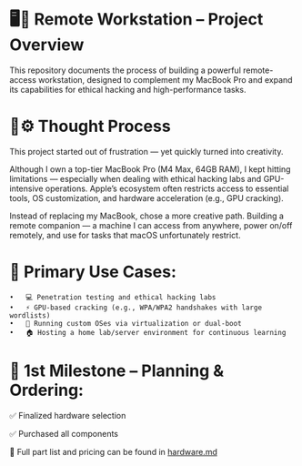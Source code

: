 # 🖥️🛜 Remote Workstation – Project Overview

This repository documents the process of building a powerful remote-access workstation, designed to complement my MacBook Pro and expand its capabilities for ethical hacking and high-performance tasks.

# 🧠⚙️ Thought Process

This project started out of frustration — yet quickly turned into creativity.

Although I own a top-tier MacBook Pro (M4 Max, 64GB RAM), I kept hitting limitations — especially when dealing with ethical hacking labs and GPU-intensive operations. Apple’s ecosystem often restricts access to essential tools, OS customization, and hardware acceleration (e.g., GPU cracking).

Instead of replacing my MacBook, chose a more creative path. Building a remote companion — a machine I can access from anywhere, power on/off remotely, and use for tasks that macOS unfortunately restrict.

# 🔧 Primary Use Cases:
	•	💻 Penetration testing and ethical hacking labs
	•	⚡ GPU-based cracking (e.g., WPA/WPA2 handshakes with large wordlists)
	•	🧪 Running custom OSes via virtualization or dual-boot
	•	🏠 Hosting a home lab/server environment for continuous learning

# 📍 1st Milestone – Planning & Ordering:
✅ Finalized hardware selection

✅ Purchased all components

📄 Full part list and pricing can be found in [hardware.md](hardware.md)